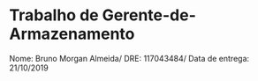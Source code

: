 # Trabalho de Gerente-de-Armazenamento

Nome: Bruno Morgan Almeida/ DRE: 117043484/ Data de entrega: 21/10/2019
